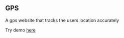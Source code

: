 ## GPS

A gps website that tracks the users location accurately

Try demo [here](https://fabricio-rojas.github.io/gps/)